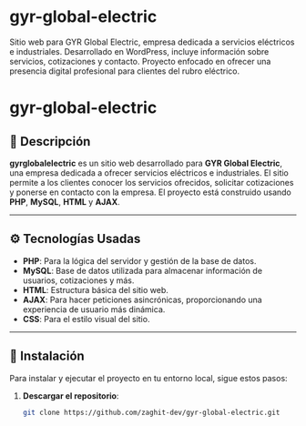 # gyr-global-electric
Sitio web para GYR Global Electric, empresa dedicada a servicios eléctricos e industriales. Desarrollado en WordPress, incluye información sobre servicios, cotizaciones y contacto. Proyecto enfocado en ofrecer una presencia digital profesional para clientes del rubro eléctrico.
# gyr-global-electric

## 📝 Descripción

**gyrglobalelectric** es un sitio web desarrollado para **GYR Global Electric**, una empresa dedicada a ofrecer servicios eléctricos e industriales. El sitio permite a los clientes conocer los servicios ofrecidos, solicitar cotizaciones y ponerse en contacto con la empresa. El proyecto está construido usando **PHP**, **MySQL**, **HTML** y **AJAX**.

---

## ⚙️ Tecnologías Usadas

- **PHP**: Para la lógica del servidor y gestión de la base de datos.
- **MySQL**: Base de datos utilizada para almacenar información de usuarios, cotizaciones y más.
- **HTML**: Estructura básica del sitio web.
- **AJAX**: Para hacer peticiones asincrónicas, proporcionando una experiencia de usuario más dinámica.
- **CSS**: Para el estilo visual del sitio.

---

## 🔧 Instalación

Para instalar y ejecutar el proyecto en tu entorno local, sigue estos pasos:

1. **Descargar el repositorio**:
   ```bash
   git clone https://github.com/zaghit-dev/gyr-global-electric.git
